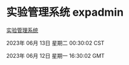 # 实验管理系统 expadmin
[实验管理系统](http://27.19.32.45:56808/expadmin-782313d2-e1b1-4ea7-932e-3a55e6a1a4d0/)

2023年 06月 13日 星期二 00:30:02 CST

2023年 06月 12日 星期一 16:30:02 GMT
